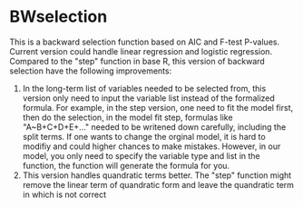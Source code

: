 # BWselection
This is a backward selection function based on AIC and F-test P-values. Current version could handle linear regression and logistic regression. 
Compared to the "step" function in base R, this version of backward selection have the following improvements:
1. In the long-term list of variables needed to be selected from, this version only need to input the variable list instead of the formalized formula. For example, in the step version, one need to fit the model first, then do the selection, in the model fit step, formulas like "A~B+C+D+E+..." needed to be writened down carefully, including the split terms. If one wants to change the orginal model, it is hard to modifiy and could higher chances to make mistakes. However, in our model, you only need to specify the variable type and list in the function, the function will generate the formula for you.
2. This version handles quandratic terms better. The "step" function might remove the linear term of quandratic form and leave the quandratic term in which is not correct

